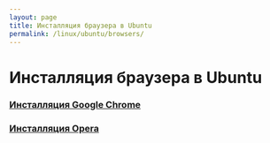 ```yaml
---
layout: page
title: Инсталляция браузера в Ubuntu
permalink: /linux/ubuntu/browsers/
---
```


# Инсталляция браузера в Ubuntu


### [Инсталляция Google Chrome](/linux/ubuntu/browsers/chrome/)

### [Инсталляция Opera](/linux/ubuntu/browsers/opera/)
